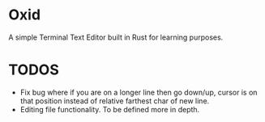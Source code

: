 # Oxid

A simple Terminal Text Editor built in Rust for learning purposes.

# TODOS
- Fix bug where if you are on a longer line then go down/up, cursor is on that position instead of relative farthest char of new line.
- Editing file functionality. To be defined more in depth.
